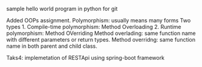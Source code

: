 sample hello world program in python for git

Added OOPs assignment.
Polymorphism: usually means many forms
Two types 1. Compile-time polymorphism: Method Overloading 2. Runtime polymorphism: Method OVerriding
Method overlading: same function name with different parameters or return types.
Method overridng: same function name in both parent and child class.

Taks4: implemetation of RESTApi using spring-boot framework
